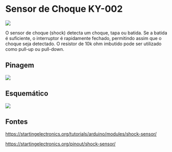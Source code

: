 # Sensor de Choque KY-002

![](https://startingelectronics.org/tutorials/arduino/modules/shock-sensor/geekcreit-shock-sensor-module.jpg)

O sensor de choque (shock) detecta um choque, tapa ou batida. Se a batida é suficiente, o interruptor é rapidamente fechado, permitindo assim que o choque seja detectado. O resistor de 10k ohm imbutido pode ser utilizado como pull-up ou pull-down.

## Pinagem

![](https://startingelectronics.org/pinout/shock-sensor/geekcreit-shock-sensor-module-pinout.jpg)

## Esquemático

![](https://startingelectronics.org/pinout/shock-sensor/shock-sensor-circuits.png)

## Fontes 

https://startingelectronics.org/tutorials/arduino/modules/shock-sensor/

https://startingelectronics.org/pinout/shock-sensor/
